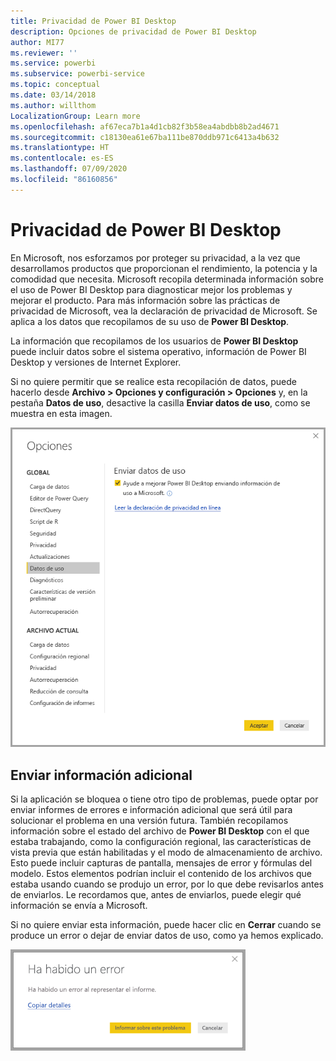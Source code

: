 ```yaml
---
title: Privacidad de Power BI Desktop
description: Opciones de privacidad de Power BI Desktop
author: MI77
ms.reviewer: ''
ms.service: powerbi
ms.subservice: powerbi-service
ms.topic: conceptual
ms.date: 03/14/2018
ms.author: willthom
LocalizationGroup: Learn more
ms.openlocfilehash: af67eca7b1a4d1cb82f3b58ea4abdbb8b2ad4671
ms.sourcegitcommit: c18130ea61e67ba111be870ddb971c6413a4b632
ms.translationtype: HT
ms.contentlocale: es-ES
ms.lasthandoff: 07/09/2020
ms.locfileid: "86160856"
---
```

# <a name="power-bi-desktop-privacy"></a>Privacidad de Power BI Desktop

En Microsoft, nos esforzamos por proteger su privacidad, a la vez que desarrollamos productos que proporcionan el rendimiento, la potencia y la comodidad que necesita. Microsoft recopila determinada información sobre el uso de Power BI Desktop para diagnosticar mejor los problemas y mejorar el producto. Para más información sobre las prácticas de privacidad de Microsoft, vea la declaración de privacidad de Microsoft. Se aplica a los datos que recopilamos de su uso de **Power BI Desktop**.
 
La información que recopilamos de los usuarios de **Power BI Desktop** puede incluir datos sobre el sistema operativo, información de Power BI Desktop y versiones de Internet Explorer. 
 
Si no quiere permitir que se realice esta recopilación de datos, puede hacerlo desde **Archivo > Opciones y configuración > Opciones** y, en la pestaña **Datos de uso**, desactive la casilla **Enviar datos de uso**, como se muestra en esta imagen.

![Captura de pantalla de los valores de configuración de Enviar datos de uso.](media/desktop-privacy/privacy_01.png)

## <a name="sending-additional-information"></a>Enviar información adicional

Si la aplicación se bloquea o tiene otro tipo de problemas, puede optar por enviar informes de errores e información adicional que será útil para solucionar el problema en una versión futura. También recopilamos información sobre el estado del archivo de **Power BI Desktop** con el que estaba trabajando, como la configuración regional, las características de vista previa que están habilitadas y el modo de almacenamiento de archivo. Esto puede incluir capturas de pantalla, mensajes de error y fórmulas del modelo. Estos elementos podrían incluir el contenido de los archivos que estaba usando cuando se produjo un error, por lo que debe revisarlos antes de enviarlos. Le recordamos que, antes de enviarlos, puede elegir qué información se envía a Microsoft.  
 
Si no quiere enviar esta información, puede hacer clic en **Cerrar** cuando se produce un error o dejar de enviar datos de uso, como ya hemos explicado.

![Captura de pantalla del cuadro de diálogo de bloqueo, con la opción de notificar el problema o cerrar.](media/desktop-privacy/privacy_02.png)
